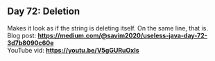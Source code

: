 ## Day 72: Deletion
Makes it look as if the string is deleting itself.
On the same line, that is.  
Blog post: **<https://medium.com/@savim2020/useless-java-day-72-3d7b8090c60e>**  
YouTube vid: **<https://youtu.be/V5gGURuOxls>**